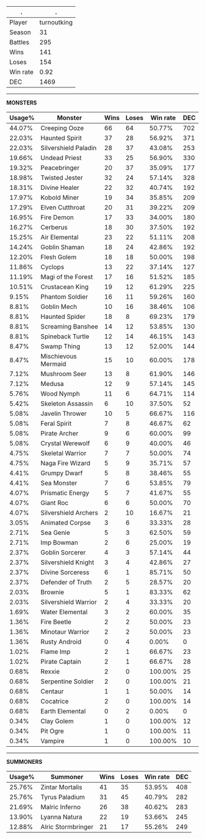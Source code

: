 .|.
|-|-
Player|turnoutking
Season|31
Battles|295
Wins|141
Loses|154
Win rate|0.92
DEC|1469

---
**MONSTERS**

Usage%|Monster|Wins|Loses|Win rate|DEC|
-|-|-|-|-|-|
44.07%|Creeping Ooze|66|64|50.77%|702|
22.03%|Haunted Spirit|37|28|56.92%|371|
22.03%|Silvershield Paladin|28|37|43.08%|253|
19.66%|Undead Priest|33|25|56.90%|330|
19.32%|Peacebringer|20|37|35.09%|177|
18.98%|Twisted Jester|32|24|57.14%|328|
18.31%|Divine Healer|22|32|40.74%|192|
17.97%|Kobold Miner|19|34|35.85%|209|
17.29%|Elven Cutthroat|20|31|39.22%|209|
16.95%|Fire Demon|17|33|34.00%|180|
16.27%|Cerberus|18|30|37.50%|192|
15.25%|Air Elemental|23|22|51.11%|208|
14.24%|Goblin Shaman|18|24|42.86%|192|
12.20%|Flesh Golem|18|18|50.00%|198|
11.86%|Cyclops|13|22|37.14%|127|
11.19%|Magi of the Forest|17|16|51.52%|185|
10.51%|Crustacean King|19|12|61.29%|225|
9.15%|Phantom Soldier|16|11|59.26%|160|
8.81%|Goblin Mech|10|16|38.46%|106|
8.81%|Haunted Spider|18|8|69.23%|179|
8.81%|Screaming Banshee|14|12|53.85%|130|
8.81%|Spineback Turtle|12|14|46.15%|143|
8.47%|Swamp Thing|13|12|52.00%|144|
8.47%|Mischievous Mermaid|15|10|60.00%|178|
7.12%|Mushroom Seer|13|8|61.90%|146|
7.12%|Medusa|12|9|57.14%|145|
5.76%|Wood Nymph|11|6|64.71%|114|
5.42%|Skeleton Assassin|6|10|37.50%|52|
5.08%|Javelin Thrower|10|5|66.67%|116|
5.08%|Feral Spirit|7|8|46.67%|62|
5.08%|Pirate Archer|9|6|60.00%|99|
5.08%|Crystal Werewolf|6|9|40.00%|46|
4.75%|Skeletal Warrior|7|7|50.00%|74|
4.75%|Naga Fire Wizard|5|9|35.71%|57|
4.41%|Grumpy Dwarf|5|8|38.46%|55|
4.41%|Sea Monster|7|6|53.85%|79|
4.07%|Prismatic Energy|5|7|41.67%|55|
4.07%|Giant Roc|6|6|50.00%|70|
4.07%|Silvershield Archers|2|10|16.67%|21|
3.05%|Animated Corpse|3|6|33.33%|28|
2.71%|Sea Genie|5|3|62.50%|59|
2.71%|Imp Bowman|2|6|25.00%|19|
2.37%|Goblin Sorcerer|4|3|57.14%|44|
2.37%|Silvershield Knight|3|4|42.86%|27|
2.37%|Divine Sorceress|6|1|85.71%|50|
2.37%|Defender of Truth|2|5|28.57%|20|
2.03%|Brownie|5|1|83.33%|62|
2.03%|Silvershield Warrior|2|4|33.33%|20|
1.69%|Water Elemental|3|2|60.00%|35|
1.36%|Fire Beetle|2|2|50.00%|23|
1.36%|Minotaur Warrior|2|2|50.00%|23|
1.36%|Rusty Android|0|4|0.00%|0|
1.02%|Flame Imp|2|1|66.67%|23|
1.02%|Pirate Captain|2|1|66.67%|28|
0.68%|Rexxie|2|0|100.00%|25|
0.68%|Serpentine Soldier|2|0|100.00%|21|
0.68%|Centaur|1|1|50.00%|14|
0.68%|Cocatrice|2|0|100.00%|14|
0.68%|Earth Elemental|0|2|0.00%|0|
0.34%|Clay Golem|1|0|100.00%|12|
0.34%|Pit Ogre|1|0|100.00%|11|
0.34%|Vampire|1|0|100.00%|10|

---
**SUMMONERS**

Usage%|Summoner|Wins|Loses|Win rate|DEC|
-|-|-|-|-|-|
25.76%|Zintar Mortalis|41|35|53.95%|408|
25.76%|Tyrus Paladium|31|45|40.79%|282|
21.69%|Malric Inferno|26|38|40.62%|283|
13.90%|Lyanna Natura|22|19|53.66%|245|
12.88%|Alric Stormbringer|21|17|55.26%|249|
